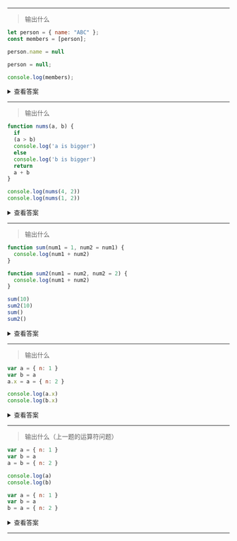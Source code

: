 ------

> 输出什么

```js
let person = { name: "ABC" };
const members = [person];

person.name = null

person = null;

console.log(members);
```

<details>
<summary> 查看答案 </summary>
    
    [ { name: null } ]

</details>

------

> 输出什么

```js
function nums(a, b) {
  if
  (a > b)
  console.log('a is bigger')
  else 
  console.log('b is bigger')
  return 
  a + b
}

console.log(nums(4, 2))
console.log(nums(1, 2))
```

<details>
<summary> 查看答案 </summary>
    
    a is bigger, undefined 、 b is bigger, undefined
    
这题有点坑人的意思，写法故意用了换行，return 换行后压根就没执行到 a + b

</details>

------

> 输出什么

```js
function sum(num1 = 1, num2 = num1) {
  console.log(num1 + num2)
}

function sum2(num1 = num2, num2 = 2) {
  console.log(num1 + num2)
}

sum(10)
sum2(10)
sum()
sum2()
```

<details>
<summary> 查看答案 </summary>
    
    sum(10)   // 20
    sum2(10)  // 12
    sum()     // 2
    sum2()    // Error
    
</details>

------

> 输出什么

```js
var a = { n: 1 }
var b = a
a.x = a = { n: 2 }

console.log(a.x)
console.log(b.x)
```

<details>
<summary> 查看答案 </summary>
    
    undefined 、{n: 2}

这道题主要是运算符优先级的问题，赋值结合性是从右向左的，但是这里的 a.x 优先级更高，所以是从左向右：
    
    a.x = a // 此时 a 为 { n: 1, x: { n: 1, x: .... } } 无限套娃
    a = { n: 2 } // 此时 a 为 { n: 2} 所以 a.x 就不存在了
    
</details>

------

> 输出什么（上一题的运算符问题）

```js
var a = { n: 1 }
var b = a
a = b = { n: 2 }

console.log(a)
console.log(b)

var a = { n: 1 }
var b = a
b = a = { n: 2 }
```

<details>
<summary> 查看答案 </summary>
    
    { n: 2 } 、{ n: 2 }

这道题主要是运算符优先级的问题，赋值结合性是从右向左的，但是这里的 a.x 优先级更高，所以是从左向右：
    
    a.x = a // 此时 a 为 { n: 1, x: { n: 1, x: .... } } 无限套娃
    a = { n: 2 } // 此时 a 为 { n: 2} 所以 a.x 就不存在了
    
</details>

------
